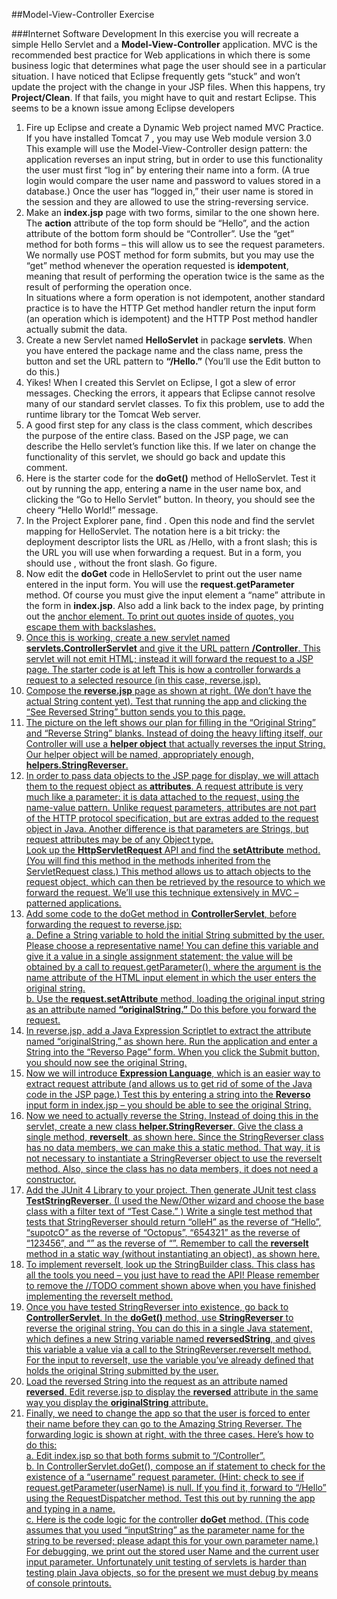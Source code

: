 ##Model-View-Controller Exercise

###Internet Software Development
In this exercise you will recreate a simple Hello Servlet and a **Model-View-Controller** application. MVC is the recommended best practice for Web applications in which there is some business logic that determines what page the user should see in a particular situation.
I have noticed that Eclipse frequently gets “stuck” and won’t update the project with the change in your JSP files. When this happens, try **Project/Clean**. If that fails, you might have to quit and restart Eclipse. This seems to be a known issue among Eclipse developers

1. Fire up Eclipse and create a Dynamic Web project named MVC Practice. If you have installed Tomcat 7 , you may use Web module version 3.0  
This example will use the Model-View-Controller design pattern: the application reverses an input string, but in order to use this functionality the user must first “log in” by entering their name into a form. (A true login would compare the user name and password to values stored in a database.) Once the user has “logged in,” their user name is stored in the session and they are allowed to use the string-reversing service.
2. Make an **index.jsp** page with two forms, similar to the one shown here.  The **action** attribute of the top form should be “Hello”, and the action attribute of the bottom form should be “Controller”. Use the “get” method for both forms – this will allow us to see the request parameters. We normally use POST method for form submits, but you may use the “get” method whenever the operation requested is **idempotent**, meaning that result of performing the operation twice is the same as the result of performing the operation once.  
In situations where a form operation is not idempotent, another standard practice is to have the HTTP Get method handler return the input form (an operation which is idempotent) and the HTTP Post method handler actually submit the data.
3. Create a new Servlet named **HelloServlet** in package **servlets**. When you have entered the package name and the class name, press the button and set the URL pattern to **“/Hello.”** (You’ll use the Edit button to do this.) 
4. Yikes! When I created this Servlet on Eclipse, I got a slew of error messages.  Checking the errors, it appears that Eclipse cannot resolve many of our standard servlet classes. To fix this problem, use  to add the runtime library tor the Tomcat Web server.
5. A good first step for any class is the class comment, which describes the purpose of the entire class. Based on the JSP page, we can describe the Hello servlet’s function like this. If we later on change the functionality of this servlet, we should go back and update this comment.
6. Here is the starter code for the **doGet()** method of HelloServlet. Test it out by running the app, entering a name in the user name box, and clicking the “Go to Hello Servlet” button. In theory, you should see the cheery “Hello World!” message.
7. In the Project Explorer pane, find . Open this node and find the servlet mapping for HelloServlet. The notation here is a bit tricky: the deployment descriptor lists the URL as /Hello, with a front slash; this is the URL you will use when forwarding a request. But in a form, you should use , without the front slash. Go figure.
8. Now edit the **doGet** code in HelloServlet to print out the user name entered in the input form. You will use the **request.getParameter** method. Of course you must give the input element a “name” attribute in the form in **index.jsp**. Also add a link back to the index page, by printing out the <a href=”index.jsp”> anchor element. To print out quotes inside of quotes, you escape them with backslashes.
9. Once this is working, create a new servlet named **servlets.ControllerServlet** and give it the URL pattern **/Controller**. This servlet will not emit HTML; instead it will forward the request to a JSP page. The starter code is at left This is how a controller forwards a request to a selected resource (in this case, reverse.jsp). 
10. Compose the **reverse.jsp** page as shown at right. (We don’t have the actual String content yet). Test that running the app and clicking the “See Reversed String” button sends you to this page. 
11. The picture on the left shows our plan for filling in the “Original String” and “Reverse String” blanks. Instead of doing the heavy lifting itself, our Controller will use a **helper object** that actually reverses the input String. Our helper object will be named, appropriately enough, **helpers.StringReverser**. 
12. In order to pass data objects to the JSP page for display, we will attach them to the request object as **attributes**. A request attribute is very much like a parameter:  it is data attached to the request,  using the name-value pattern. Unlike request parameters, attributes are not part of the HTTP protocol specification, but are extras added to the request object in Java. Another difference is that parameters are Strings, but request attributes may be of any Object type.  
Look up the **HttpServletRequest** API and find the **setAttribute** method. (You will find this method in the methods inherited from the ServletRequest class.) This method allows us to attach objects to the request object, which can then be retrieved by the resource to which we forward the request. We’ll use this technique extensively in MVC –patterned applications. 
13. Add some code to the doGet method in **ControllerServlet**, before forwarding the request to reverse.jsp:  
a. Define a String variable to hold the initial String submitted by the user. Please choose a representative name! You can define this variable and give it a value in a single assignment statement; the value will be obtained by a call to request.getParameter(), where the argument is the name attribute of the HTML input element in which the user enters the  original string.  
b. Use the **request.setAttribute** method, loading the original input string as an attribute named **“originalString.”**  Do this before you forward the request.
14. In reverse.jsp,  add a Java Expression Scriptlet to extract the attribute named “originalString,” as shown here.  Run the application and enter a String into the “Reverso Page” form. When you click the Submit button, you should now see the original String.
15. Now we will introduce **Expression Language**, which is an easier way to extract request attribute (and allows us to get rid of some of the Java code in the JSP page.) Test this by entering a string into the **Reverso** input form in index.jsp – you should be able to see the original String.
16. Now we need to actually reverse the String. Instead of doing this in the servlet, create a new class **helper.StringReverser**. Give the class a single method, **reverseIt**, as shown here. Since the StringReverser class has no data members, we can make this a static method. That way, it is not necessary to instantiate a StringReverser object to use the reverseIt method. Also, since the class has no data members, it does not need a constructor.
17. Add the JUnit 4 Library to your project. Then generate JUnit test class **TestStringReverser**. (I used the New/Other wizard and choose the base class with a filter text of “Test Case.” ) Write a single test method that tests that StringReverser should return “olleH” as the reverse of “Hello”, “supotcO” as the reverse of “Octopus”, “654321” as the reverse of “123456”, and “” as the reverse of “”. Remember to call the **reverseIt** method in a static way (without instantiating an object), as shown here.
18. To implement reverseIt, look up the StringBuilder class. This class has all the tools you need – you just have to read the API! Please remember to remove the //TODO comment shown above when you have finished implementing the reverseIt method.
19. Once you have tested StringReverser into existence, go back to **ControllerServlet**. In the **doGet()** method, use **StringReverser** to reverse the original string. You can do this in a single Java statement, which defines a new String variable named **reversedString**, and gives this variable a value via a call to the StringReverser.reverseIt method. For the input to reverseIt, use the variable you’ve already defined that holds the original String submitted by the user.
20. Load the reversed String into the request as an attribute named **reversed**. Edit reverse.jsp to display the **reversed** attribute in the same way you display the **originalString** attribute.
21. Finally, we need to change the app so that the user is forced to enter their name before they can go to the Amazing String Reverser. The forwarding logic is shown at right, with the three cases.  Here’s how to do this:  
a. Edit index.jsp so that both forms submit to “/Controller”.  
b. In ControllerServlet.doGet(), compose an if statement to check for the existence of a “username” request parameter. (Hint: check to see if request.getParameter(userName) is null. If you find it, forward to “/Hello” using the RequestDispatcher method. Test this out by running the app and typing in a name.  
c. Here is the code logic for the controller **doGet** method. (This code assumes that you used “inputString” as the parameter name for the string to be reversed; please adapt this for your own parameter name.)  For debugging, we print out the stored user Name and the current user input parameter. Unfortunately unit testing of servlets is harder than testing plain Java objects, so for the present we must debug by means of console printouts.


